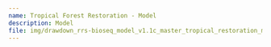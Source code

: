 ```yaml
---
name: Tropical Forest Restoration - Model
description: Model
file: img/drawdown_rrs-bioseq_model_v1.1c_master_tropical_restoration_mar2020.xlsm
---
```

